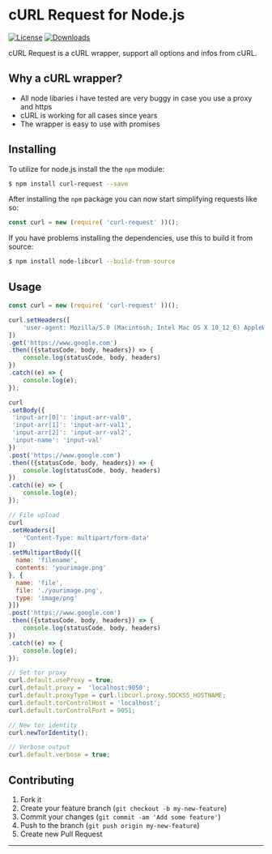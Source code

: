 # cURL Request for Node.js

[![License][npm-license]][license-url]
[![Downloads][npm-downloads]][npm-url]

cURL Request is a cURL wrapper, support all options and infos from cURL.

## Why a cURL wrapper?

* All node libaries i have tested are very buggy in case you use a proxy and https
* cURL is working for all cases since years
* The wrapper is easy to use with promises 

## Installing

To utilize for node.js install the the `npm` module:

```bash
$ npm install curl-request --save
```

After installing the `npm` package you can now start simplifying requests like so:

```js
const curl = new (require( 'curl-request' ))();
```

If you have problems installing the dependencies, use this to build it from source:

```bash
$ npm install node-libcurl --build-from-source 
```

## Usage

```js
const curl = new (require( 'curl-request' ))();

curl.setHeaders([
    'user-agent: Mozilla/5.0 (Macintosh; Intel Mac OS X 10_12_6) AppleWebKit/537.36 (KHTML, like Gecko) Chrome/62.0.3202.94 Safari/537.36'
])
.get('https://www.google.com')
.then(({statusCode, body, headers}) => {
    console.log(statusCode, body, headers)
})
.catch((e) => {
    console.log(e);
});
```

```js
curl
.setBody({
 'input-arr[0]': 'input-arr-val0',
 'input-arr[1]': 'input-arr-val1',
 'input-arr[2]': 'input-arr-val2',
 'input-name': 'input-val'
})
.post('https://www.google.com')
.then(({statusCode, body, headers}) => {
    console.log(statusCode, body, headers)
})
.catch((e) => {
    console.log(e);
});
```

```js
// File upload
curl
.setHeaders([
    'Content-Type: multipart/form-data'
])
.setMultipartBody([{
  name: 'filename',
  contents: 'yourimage.png'
}, {
  name: 'file',
  file: './yourimage.png',
  type: 'image/png'
}])
.post('https://www.google.com')
.then(({statusCode, body, headers}) => {
    console.log(statusCode, body, headers)
})
.catch((e) => {
    console.log(e);
});
```

```js
// Set tor proxy
curl.default.useProxy = true;
curl.default.proxy =  'localhost:9050';
curl.default.proxyType = curl.libcurl.proxy.SOCKS5_HOSTNAME;
curl.default.torControlHost = 'localhost';
curl.default.torControlPort = 9051;
```

```js
// New tor identity
curl.newTorIdentity();
```

```js
// Verbose output
curl.default.verbose = true;
```

##
## Contributing

1. Fork it
2. Create your feature branch (`git checkout -b my-new-feature`)
3. Commit your changes (`git commit -am 'Add some feature'`)
4. Push to the branch (`git push origin my-new-feature`)
5. Create new Pull Request


----

[license-url]: https://github.com/do-web/curl-request/blob/master/LICENSE

[npm-url]: https://www.npmjs.com/package/curl-request
[npm-license]: https://img.shields.io/npm/l/curl-request.svg?style=flat
[npm-version]: https://badge.fury.io/js/curl-request.svg
[npm-downloads]: https://img.shields.io/npm/dm/curl-request.svg?style=flat